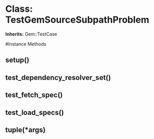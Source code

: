 # Class: TestGemSourceSubpathProblem
**Inherits:** Gem::TestCase
    




#Instance Methods
## setup() [](#method-i-setup)

## test_dependency_resolver_set() [](#method-i-test_dependency_resolver_set)

## test_fetch_spec() [](#method-i-test_fetch_spec)

## test_load_specs() [](#method-i-test_load_specs)

## tuple(*args) [](#method-i-tuple)

